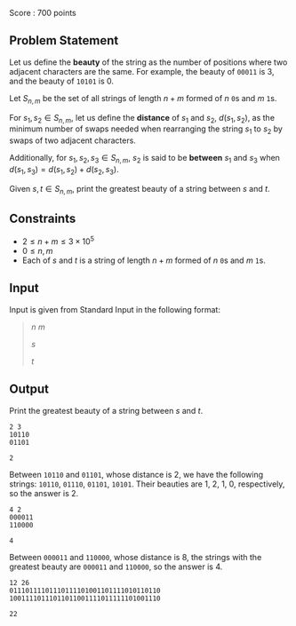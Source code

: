 Score : $700$ points

## Problem Statement

Let us define the **beauty** of the string as the number of positions where two adjacent characters are the same.
For example, the beauty of `00011` is $3$, and the beauty of `10101` is $0$.

Let $S_{n,m}$ be the set of all strings of length $n+m$ formed of $n$ `0`s and $m$ `1`s.

For $s_1,s_2 \in S_{n,m}$, let us define the **distance** of $s_1$ and $s_2$, $d(s_1,s_2)$, as the minimum number of swaps needed when rearranging the string $s_1$ to $s_2$ by swaps of two adjacent characters.

Additionally, for $s_1,s_2,s_3\in S_{n,m}$, $s_2$ is said to be **between** $s_1$ and $s_3$ when $d(s_1,s_3)=d(s_1,s_2)+d(s_2,s_3)$.

Given $s,t\in S_{n,m}$, print the greatest beauty of a string between $s$ and $t$.

## Constraints

- $2 \le n + m\le 3\times 10^5$
- $0 \le n,m$
- Each of $s$ and $t$ is a string of length $n+m$ formed of $n$ `0`s and $m$ `1`s.

## Input

Input is given from Standard Input in the following format:

> $n$ $m$
> 
> $s$
> 
> $t$

## Output

Print the greatest beauty of a string between $s$ and $t$.

```input1
2 3
10110
01101
```

```output1
2
```

Between `10110` and `01101`, whose distance is $2$, we have the following strings: `10110`, `01110`, `01101`, `10101`.
Their beauties are $1$, $2$, $1$, $0$, respectively, so the answer is $2$.

```input2
4 2
000011
110000
```

```output2
4
```

Between `000011` and `110000`, whose distance is $8$, the strings with the greatest beauty are `000011` and `110000`, so the answer is $4$.

```input3
12 26
01110111101110111101001101111010110110
10011110111011011001111011111101001110
```

```output3
22
```
